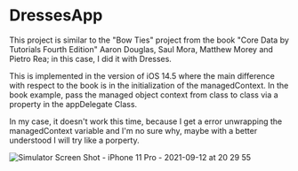 # DressesApp

This project is similar to the "Bow Ties" project from the book "Core Data by Tutorials Fourth Edition"
Aaron Douglas, Saul Mora, Matthew Morey and Pietro Rea; in this case, I did it with Dresses.

This is implemented in the version of iOS 14.5 where the main difference with respect to the book is in the initialization of the managedContext. In the book example, pass the managed object context from class to class via a property in the appDelegate Class. 

In my case, it doesn't work this time, because I get a error unwrapping the managedContext variable and I'm no sure why, maybe with a better understood I will try like a porperty.


![Simulator Screen Shot - iPhone 11 Pro - 2021-09-12 at 20 29 55](https://user-images.githubusercontent.com/84669349/133008099-a955b9a3-f05c-47d6-a454-5b165a925ccf.png)
